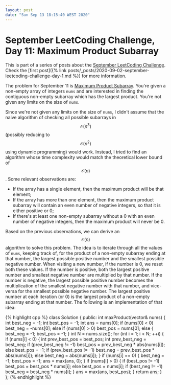 ```yaml
---
layout: post
date: "Sun Sep 13 18:15:40 WEST 2020"
---
```


# September LeetCoding Challenge, Day 11: Maximum Product Subarray

<div class="message" markdown="1">

This is part of a series of posts about the [September LeetCoding
Challenge][september-challenge]. Check the [first post]({% link
posts/_posts/2020-09-02-september-leetcoding-challenge-day-1.md %}) for more
information.

</div>

The problem for September 11 is [Maximum Product Subarray][problem]. You're
given a non-empty array of integers `nums` and are interested in finding the
contiguous non-empty subarray which has the largest product. You're not given
any limits on the size of `nums`.

Since we're not given any limits on the size of `nums`, I didn't assume that the
naive algorithm of checking all possible subarrays in $$\mathcal{O}(n^3)$$
(possibly reducing to $$\mathcal{O}(n^2)$$ using dynamic programming) would
work. Instead, I tried to find an algorithm whose time complexity would match
the theoretical lower bound of $$\mathcal{O}(n)$$. Some relevant observations
are:

* If the array has a single element, then the maximum product will be that
  element;
* If the array has more than one element, then the maximum product subarray will
  contain an even number of negative integers, so that it is either positive or
  0;
* If there's at least one non-empty subarray without a 0 with an even number of
  negative integers, then the maximum product will never be 0.
  
Based on the previous observations, we can derive an $$\mathcal{O}(n)$$
algorithm to solve this problem. The idea is to iterate through all the values
of `nums`, keeping track of, for the product of a non-empty subarray ending at
that number, the largest possible positive number and the smallest possible
negative number. When visiting a new number, if the number is 0, we reset both
these values. If the number is positive, both the largest positive number and
smallest negative number are multiplied by that number. If the number is
negative, the largest possible positive number becomes the multiplication of the
smallest negative number with that number, and vice-versa for the smallest
possible negative number. The largest positive number at each iteration (or 0)
is the largest product of a non-empty subarray ending at that number. The
following is an implementation of that idea:

{% highlight cpp %}
class Solution {
public:
  int maxProduct(vector<int>& nums) {
    int best_neg = -1;
    int best_pos = -1;
    int ans = nums[0];
    if (nums[0] < 0)
      best_neg = -nums[0];
    else if (nums[0] > 0)
      best_pos = nums[0];
    else {
      best_neg = -1;
      best_pos = -1;
    }
    int N = nums.size();
    for (int i = 1; i < N; ++i) {
      if (nums[i] < 0) {
        int prev_best_pos = best_pos;
        int prev_best_neg = best_neg;
        if (prev_best_neg != -1)
          best_pos = prev_best_neg * abs(nums[i]);
        else
          best_pos = -1;
        if (prev_best_pos != -1)
          best_neg = prev_best_pos * abs(nums[i]);
        else
          best_neg = abs(nums[i]);
      }
      if (nums[i] == 0) {
        best_neg = -1;
        best_pos = -1;
        ans = max(ans, 0);
      }
      if (nums[i] > 0) {
        if (best_pos != -1)
          best_pos = best_pos * nums[i];
        else
          best_pos = nums[i];
        if (best_neg != -1)
          best_neg = best_neg * nums[i];
      }
      ans = max(ans, best_pos);
    }
    return ans;
  }
};
{% endhighlight %}

[problem]: https://leetcode.com/problems/maximum-product-subarray/
[september-challenge]: https://leetcode.com/explore/challenge/card/september-leetcoding-challenge/
